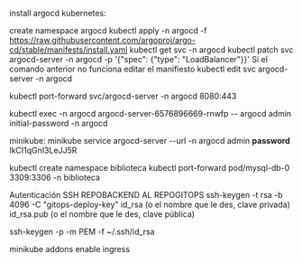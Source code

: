 install argocd kubernetes:

create namespace argocd
kubectl apply -n argocd -f https://raw.githubusercontent.com/argoproj/argo-cd/stable/manifests/install.yaml
kubectl get svc -n argocd
kubectl patch svc argocd-server -n argocd -p '{"spec": {"type": "LoadBalancer"}}'
Si el comando anterior no funciona editar el manifiesto
kubectl edit svc argocd-server -n argocd

kubectl port-forward svc/argocd-server -n argocd 8080:443

kubectl exec -n argocd argocd-server-6576896669-rnwfp -- argocd admin initial-password -n argocd

minikube:
minikube service argocd-server --url -n argocd
admin
**password**
lkCI1qGnI3LeJJ5R

kubectl create namespace biblioteca
kubectl port-forward pod/mysql-db-0 3309:3306 -n biblioteca


Autenticación SSH REPOBACKEND AL REPOGITOPS
ssh-keygen -t rsa -b 4096 -C "gitops-deploy-key"
id_rsa (o el nombre que le des, clave privada)
id_rsa.pub (o el nombre que le des, clave pública)

ssh-keygen -p -m PEM -f ~/.ssh/id_rsa


minikube addons enable ingress